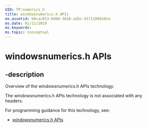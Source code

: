 ```yaml
---
UID: TP:numerics_h
title: windowsnumerics.h APIs
ms.assetid: b9cac013-64b0-3818-a2bc-91f1189620ce
ms.date: 01/11/2019
ms.keywords: 
ms.topic: conceptual
---
```


# windowsnumerics.h APIs

## -description

Overview of the windowsnumerics.h APIs technology.

The windowsnumerics.h APIs technology is not associated with any headers.

For programming guidance for this technology, see:
* [windowsnumerics.h APIs](/windows/desktop/numerics_h)

